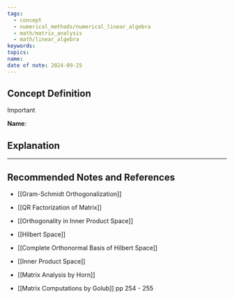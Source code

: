 ```yaml
---
tags:
  - concept
  - numerical_methods/numerical_linear_algebra
  - math/matrix_analysis
  - math/linear_algebra
keywords: 
topics: 
name: 
date of note: 2024-09-25
---
```


## Concept Definition

>[!important]
>**Name**: 



## Explanation





-----------
##  Recommended Notes and References


- [[Gram-Schmidt Orthogonalization]]
- [[QR Factorization of Matrix]]


- [[Orthogonality in Inner Product Space]]
- [[Hilbert Space]]
- [[Complete Orthonormal Basis of Hilbert Space]]
- [[Inner Product Space]]




- [[Matrix Analysis by Horn]]
- [[Matrix Computations by Golub]] pp 254 - 255